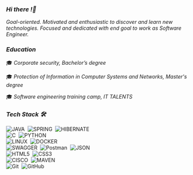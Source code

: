 ### *Hi there !👋*

*Goal-oriented. Motivated and enthusiastic to discover and learn new technologies. Focused and dedicated
with end goal to work as Software Engineer.*

### *Education*

🎓 *Corporate security, Bachelor’s degree*

🎓 *Protection of Information in Computer Systems and Networks,
   Master's degree*

🎓 *Software engineering training camp, IT TALENTS*

### *Tech Stack 🛠*

![JAVA](https://img.shields.io/badge/-Java-007396?logo=java&logoWidth=20)&nbsp;
![SPRING](https://img.shields.io/badge/-Spring-6DB33F?logo=spring&logoColor=white)&nbsp;
![HIBERNATE](https://img.shields.io/badge/-Hibernate-59666C?logo=swagger&logoColor=white)&nbsp;\
![C](https://img.shields.io/badge/-C-A8B9CC?logo=C&logoColor=black)&nbsp;
![PYTHON](https://img.shields.io/badge/-Python-3776AB?logo=Python&logoColor=white)&nbsp;\
![LINUX](https://img.shields.io/badge/-Linux-FCC624?logo=linux&logoColor=black)&nbsp;
![DOCKER](https://img.shields.io/badge/-Docker-2496ED?logo=Docker&logoColor=white)&nbsp;\
![SWAGGER](https://img.shields.io/badge/-Swagger-85EA2D?logo=swagger&logoColor=black)&nbsp;
![Postman](https://img.shields.io/badge/Postman-FF6C37?style=flat&logo=postman&logoColor=white)&nbsp;
![JSON](https://img.shields.io/badge/JSON-000000?style=flat&logo=json&logoColor=white)&nbsp;\
![HTML5](https://img.shields.io/badge/HTML5-E34F26?style=flat&logo=html5&logoColor=white)&nbsp;
![CSS3](https://img.shields.io/badge/CSS-1572B6?&style=flat&logo=css3&logoColor=white)&nbsp;\
![CISCO](https://img.shields.io/badge/-Cisco-1BA0D7?logo=Cisco&logoColor=white)&nbsp;
![MAVEN](https://img.shields.io/badge/-Apache%20Maven-C71A36?logo=apache-maven&logoColor=white)&nbsp;\
![Git](https://img.shields.io/badge/Git-F05032?style=flat&logo=git&logoColor=white)&nbsp;
![GitHub](https://img.shields.io/badge/GitHub-181717?style=flat&logo=github&logoColor=white)&nbsp;